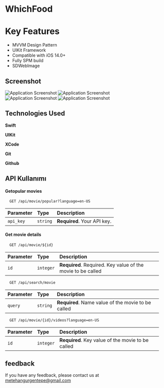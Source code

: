 
# WhichFood



# Key Features
- MVVM Design Pattern
- UIKit Framework
- Compatible with iOS 14.0+
- Fully SPM build
- SDWebImage 




## Screenshot

![Application Screenshot](https://raw.githubusercontent.com/metehangurgentepe/Metflix/main/Images/Simulator%20Screenshot%20-%20iPhone%2015%20-%202024-02-23%20at%2012.53.50.png)
![Application Screenshot](https://raw.githubusercontent.com/metehangurgentepe/Metflix/main/Images/Simulator%20Screenshot%20-%20iPhone%2015%20-%202024-02-23%20at%2012.53.58.png)
![Application Screenshot](https://raw.githubusercontent.com/metehangurgentepe/Metflix/main/Images/Simulator%20Screenshot%20-%20iPhone%2015%20-%202024-02-23%20at%2012.54.36.png)
![Application Screenshot](https://raw.githubusercontent.com/metehangurgentepe/Metflix/main/Images/Simulator%20Screenshot%20-%20iPhone%2015%20-%202024-02-23%20at%2012.54.26.png)


  
## Technologies Used

**Swift** 

**UIKit** 

**XCode** 

**Git** 

**Github** 

  
## API Kullanımı

#### Getopular movies

```http
  GET /api/movie/popular?language=en-US
```

| Parameter | Type     | Description                |
| :-------- | :------- | :------------------------- |
| `api_key` | `string` | **Required**. Your API key. |

#### Get movie details

```http
  GET /api/movie/${id}
```

| Parameter | Type     | Description                       |
| :-------- | :------- | :-------------------------------- |
| `id`      | `integer` | **Required**. Required. Key value of the movie to be called |


```http
  GET /api/search/movie
```

| Parameter | Type     | Description                       |
| :-------- | :------- | :-------------------------------- |
| `query`      | `string` | **Required**. Name value of the movie to be called |


```http
  GET /api/movie/{id}/videos?language=en-US
```

| Parameter | Type     | Description                       |
| :-------- | :------- | :-------------------------------- |
| `id`      | `integer` | **Required**. Key value of the movie to be called |



  
## feedback

If you have any feedback, please contact us at metehangurgentepe@gmail.com

  

